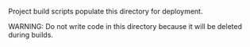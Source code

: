 Project build scripts populate this directory for deployment.

WARNING: Do not write code in this directory because it will be deleted during builds.